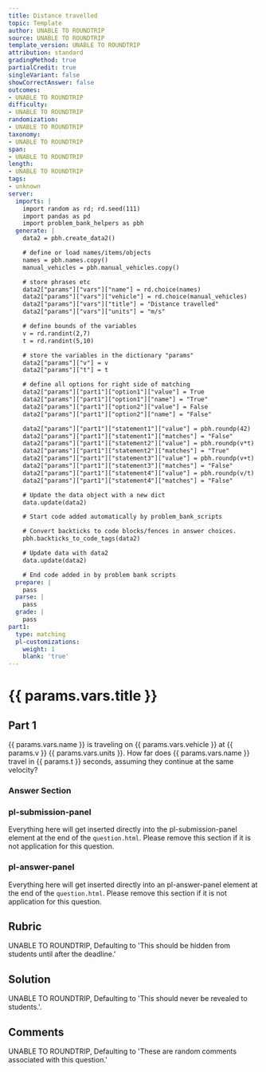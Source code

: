 ```yaml
---
title: Distance travelled
topic: Template
author: UNABLE TO ROUNDTRIP
source: UNABLE TO ROUNDTRIP
template_version: UNABLE TO ROUNDTRIP
attribution: standard
gradingMethod: true
partialCredit: true
singleVariant: false
showCorrectAnswer: false
outcomes:
- UNABLE TO ROUNDTRIP
difficulty:
- UNABLE TO ROUNDTRIP
randomization:
- UNABLE TO ROUNDTRIP
taxonomy:
- UNABLE TO ROUNDTRIP
span:
- UNABLE TO ROUNDTRIP
length:
- UNABLE TO ROUNDTRIP
tags:
- unknown
server:
  imports: |
    import random as rd; rd.seed(111)
    import pandas as pd
    import problem_bank_helpers as pbh
  generate: |
    data2 = pbh.create_data2()

    # define or load names/items/objects
    names = pbh.names.copy()
    manual_vehicles = pbh.manual_vehicles.copy()

    # store phrases etc
    data2["params"]["vars"]["name"] = rd.choice(names)
    data2["params"]["vars"]["vehicle"] = rd.choice(manual_vehicles)
    data2["params"]["vars"]["title"] = "Distance travelled"
    data2["params"]["vars"]["units"] = "m/s"

    # define bounds of the variables
    v = rd.randint(2,7)
    t = rd.randint(5,10)

    # store the variables in the dictionary "params"
    data2["params"]["v"] = v
    data2["params"]["t"] = t

    # define all options for right side of matching
    data2["params"]["part1"]["option1"]["value"] = True
    data2["params"]["part1"]["option1"]["name"] = "True"
    data2["params"]["part1"]["option2"]["value"] = False
    data2["params"]["part1"]["option2"]["name"] = "False"

    data2["params"]["part1"]["statement1"]["value"] = pbh.roundp(42)
    data2["params"]["part1"]["statement1"]["matches"] = "False"
    data2["params"]["part1"]["statement2"]["value"] = pbh.roundp(v*t)
    data2["params"]["part1"]["statement2"]["matches"] = "True"
    data2["params"]["part1"]["statement3"]["value"] = pbh.roundp(v+t)
    data2["params"]["part1"]["statement3"]["matches"] = "False"
    data2["params"]["part1"]["statement4"]["value"] = pbh.roundp(v/t)
    data2["params"]["part1"]["statement4"]["matches"] = "False"

    # Update the data object with a new dict
    data.update(data2)

    # Start code added automatically by problem_bank_scripts

    # Convert backticks to code blocks/fences in answer choices.
    pbh.backticks_to_code_tags(data2)

    # Update data with data2
    data.update(data2)

    # End code added in by problem bank scripts
  prepare: |
    pass
  parse: |
    pass
  grade: |
    pass
part1:
  type: matching
  pl-customizations:
    weight: 1
    blank: 'true'
---
```

# {{ params.vars.title }}

## Part 1

{{ params.vars.name }} is traveling on {{ params.vars.vehicle }} at {{ params.v }} {{ params.vars.units }}.
How far does {{ params.vars.name }} travel in {{ params.t }} seconds, assuming they continue at the same velocity?

### Answer Section 

### pl-submission-panel

Everything here will get inserted directly into the pl-submission-panel element at the end of the `question.html`.
Please remove this section if it is not application for this question.

### pl-answer-panel

Everything here will get inserted directly into an pl-answer-panel element at the end of the `question.html`.
Please remove this section if it is not application for this question.

## Rubric

UNABLE TO ROUNDTRIP, Defaulting to 'This should be hidden from students until after the deadline.'

## Solution

UNABLE TO ROUNDTRIP, Defaulting to 'This should never be revealed to students.'.

## Comments

UNABLE TO ROUNDTRIP, Defaulting to 'These are random comments associated with this question.'

